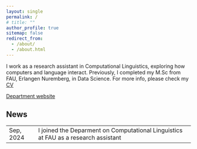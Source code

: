 ```yaml
---
layout: single
permalink: /
# title: ""
author_profile: true
sitemap: false
redirect_from: 
  - /about/
  - /about.html
---
```


I work as a research assistant in Computational Linguistics, exploring how computers and language interact. Previously, I completed my M.Sc from FAU, Erlangen Nuremberg, in Data Science. 
For more info, please check my [CV](https://naveedunjum.github.io/cv/)


[Department website](https://www.linguistik.phil.fau.de/)


## News

<table class="twoColumnTable">
    <tbody>
        <tr>
            <td class="left-column">Sep, 2024</td>
            <td class="right-column">I joined the Deparment on Computational Linguistics at FAU as a research assistant</td>
        </tr>
    </tbody>
</table>
